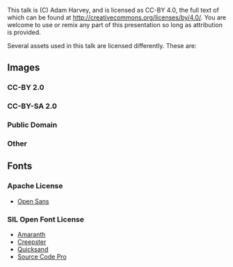 This talk is (C) Adam Harvey, and is licensed as CC-BY 4.0, the full text of
which can be found at http://creativecommons.org/licenses/by/4.0/. You are
welcome to use or remix any part of this presentation so long as attribution is
provided.

Several assets used in this talk are licensed differently. These are:

## Images

### CC-BY 2.0


### CC-BY-SA 2.0


### Public Domain


### Other


## Fonts

### Apache License

* [Open Sans](https://www.google.com/fonts/specimen/Open+Sans)

### SIL Open Font License

* [Amaranth](https://www.google.com/fonts/specimen/Amaranth)
* [Creepster](https://www.google.com/fonts/specimen/Creepster)
* [Quicksand](https://www.google.com/fonts/specimen/Quicksand)
* [Source Code Pro](https://www.google.com/fonts/specimen/Source+Code+Pro)
